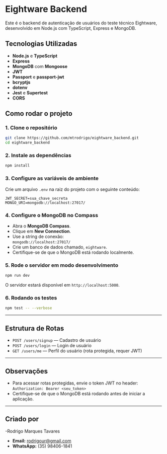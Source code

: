 # Eightware Backend

Este é o backend de autenticação de usuários do teste técnico Eightware, desenvolvido em Node.js com TypeScript, Express e MongoDB.

## Tecnologias Utilizadas

- **Node.js** e **TypeScript**
- **Express**
- **MongoDB** com **Mongoose** 
- **JWT** 
- **Passport** e **passport-jwt** 
- **bcryptjs** 
- **dotenv** 
- **Jest** e **Supertest** 
- **CORS**

## Como rodar o projeto

### 1. Clone o repositório

```bash
git clone https://github.com/mtrodrigo/eightware_backend.git
cd eightware_backend
```

### 2. Instale as dependências

```bash
npm install
```

### 3. Configure as variáveis de ambiente

Crie um arquivo `.env` na raiz do projeto com o seguinte conteúdo:

```
JWT_SECRET=sua_chave_secreta
MONGO_URI=mongodb://localhost:27017/
```

### 4. Configure o MongoDB no Compass

- Abra o **MongoDB Compass**.
- Clique em **New Connection**.
- Use a string de conexão:  
  `mongodb://localhost:27017/`
- Crie um banco de dados chamado, `eightware`.
- Certifique-se de que o MongoDB está rodando localmente.

### 5. Rode o servidor em modo desenvolvimento

```bash
npm run dev
```

O servidor estará disponível em `http://localhost:5000`.

### 6. Rodando os testes

```bash
npm test -- --verbose
```

---

## Estrutura de Rotas

- `POST /users/signup` — Cadastro de usuário
- `POST /users/login` — Login de usuário
- `GET /users/me` — Perfil do usuário (rota protegida, requer JWT)

---

## Observações

- Para acessar rotas protegidas, envie o token JWT no header:  
  `Authorization: Bearer <seu_token>`
- Certifique-se de que o MongoDB está rodando antes de iniciar a aplicação.

---

## Criado por

-Rodrigo Marques Tavares
- **Email:** rodrigour@gmail.com
- **WhatsApp:** (35) 98406-1841